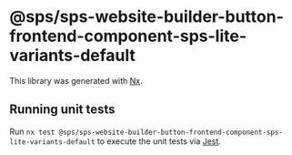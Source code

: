 # @sps/sps-website-builder-button-frontend-component-sps-lite-variants-default

This library was generated with [Nx](https://nx.dev).

## Running unit tests

Run `nx test @sps/sps-website-builder-button-frontend-component-sps-lite-variants-default` to execute the unit tests via [Jest](https://jestjs.io).
